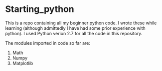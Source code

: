 # Starting_python
This is a repo containing all my beginner python code. I wrote these while learning (although admittedly 
I have had some prior experience with python). 
I used Python verion 2.7 for all the code in this repository.

The modules imported in code so far are:
1. Math
2. Numpy
3. Matplotlib
